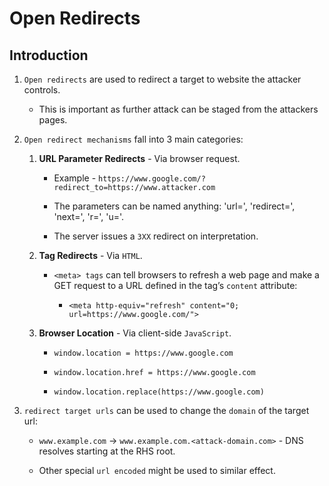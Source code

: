 # Open Redirects

## Introduction

1. `Open redirects` are used to redirect a target to website the attacker controls.

    * This is important as further attack can be staged from the attackers pages.

2. `Open redirect mechanisms` fall into 3 main categories:

    1. __URL Parameter Redirects__ - Via browser request.

        * Example - `https://www.google.com/?redirect_to=https://www.attacker.com`

        * The parameters can be named anything: 'url=', 'redirect=', 'next=', 'r=', 'u='. 
        
        * The server issues a `3XX` redirect on interpretation.

    2. __<meta> Tag Redirects__ - Via `HTML`.

        * `<meta> tags` can tell browsers to refresh a web page and make a GET request to a URL defined in the tag’s `content` attribute:

            * `<meta http-equiv="refresh" content="0; url=https://www.google.com/">`

    3. __Browser Location__ - Via client-side `JavaScript`.

        * `window.location = https://www.google.com`

        * `window.location.href = https://www.google.com`

        * `window.location.replace(https://www.google.com)`

3. `redirect target urls` can be used to change the `domain` of the target url:

    * `www.example.com` -> `www.example.com.<attack-domain.com>` - DNS resolves starting at the RHS root.

    * Other special `url encoded` might be used to similar effect.
